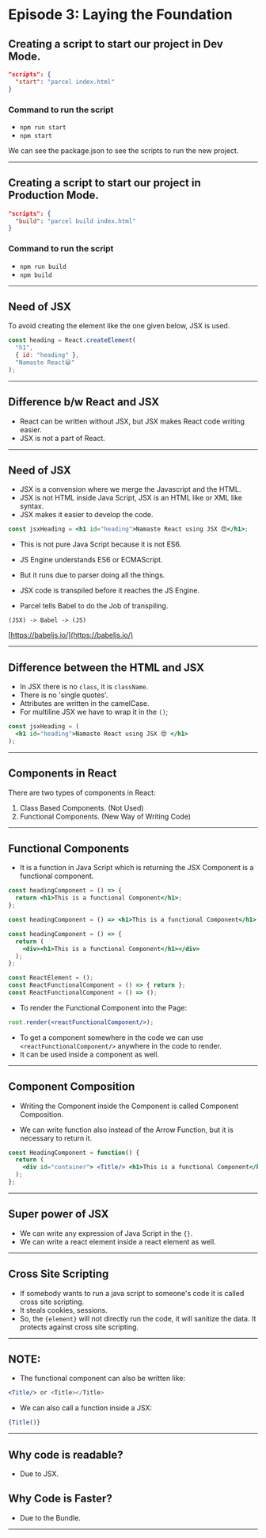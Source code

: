 # Episode 3: Laying the Foundation

## Creating a script to start our project in Dev Mode.

```json
"scripts": {
  "start": "parcel index.html"
}
```

### Command to run the script

* `npm run start`
* `npm start`

We can see the package.json to see the scripts to run the new project.

---

## Creating a script to start our project in Production Mode.

```json
"scripts": {
  "build": "parcel build index.html"
}
```

### Command to run the script

* `npm run build`
* `npm build`

---

## Need of JSX

To avoid creating the element like the one given below, JSX is used.

```js
const heading = React.createElement(
  "h1", 
  { id: "heading" }, 
  "Namaste React😁"
);
```

---

## Difference b/w React and JSX

* React can be written without JSX, but JSX makes React code writing easier.
* JSX is not a part of React.

---

## Need of JSX

* JSX is a convension where we merge the Javascript and the HTML.
* JSX is not HTML inside Java Script, JSX is an HTML like or XML like syntax.
* JSX makes it easier to develop the code.

```jsx
const jsxHeading = <h1 id="heading">Namaste React using JSX 😍</h1>;
```

* This is not pure Java Script because it is not ES6.

* JS Engine understands ES6 or ECMAScript.

* But it runs due to parser doing all the things.

* JSX code is transpiled before it reaches the JS Engine.

* Parcel tells Babel to do the Job of transpiling.

```text
(JSX) -> Babel -> (JS)
```

[https://babeljs.io/](https://babeljs.io/)

---

## Difference between the HTML and JSX

* In JSX there is no `class`, it is `className`.
* There is no 'single quotes'.
* Attributes are written in the camelCase.
* For multiline JSX we have to wrap it in the `()`;

```jsx
const jsxHeading = (
  <h1 id="heading">Namaste React using JSX 😍 </h1>
);
```

---

## Components in React

There are two types of components in React:

1. Class Based Components. (Not Used)
2. Functional Components. (New Way of Writing Code)

---

## Functional Components

* It is a function in Java Script which is returning the JSX Component is a functional component.

```jsx
const headingComponent = () => {
  return <h1>This is a functional Component</h1>;
};

const headingComponent = () => <h1>This is a functional Component</h1>;

const headingComponent = () => {
  return (
    <div><h1>This is a functional Component</h1></div>
  );
};
```

```js
const ReactElement = ();
const ReactFunctionalComponent = () => { return };
const ReactFunctionalComponent = () => ();
```

* To render the Functional Component into the Page:

```jsx
root.render(<reactFunctionalComponent/>);
```

* To get a component somewhere in the code we can use `<reactFunctionalComponent/>` anywhere in the code to render.
* It can be used inside a component as well.

---

## Component Composition

* Writing the Component inside the Component is called Component Composition.

* We can write function also instead of the Arrow Function, but it is necessary to return it.

```jsx
const HeadingComponent = function() {
  return (
    <div id="container"> <Title/> <h1>This is a functional Component</h1> </div>
  );
};
```

---

## Super power of JSX

* We can write any expression of Java Script in the `{}`.
* We can write a react element inside a react element as well.

---

## Cross Site Scripting

* If somebody wants to run a java script to someone's code it is called cross site scripting.
* It steals cookies, sessions.
* So, the `{element}` will not directly run the code, it will sanitize the data. It protects against cross site scripting.

---

## NOTE:

* The functional component can also be written like:

```jsx
<Title/> or <Title></Title>
```

* We can also call a function inside a JSX:

```jsx
{Title()}
```

---

## Why code is readable?

* Due to JSX.

## Why Code is Faster?

* Due to the Bundle.

---
